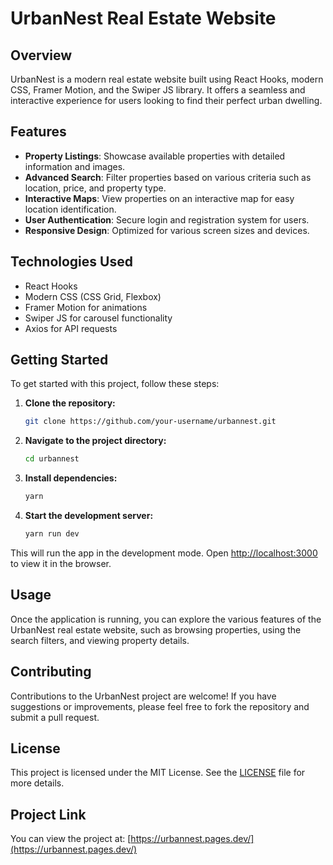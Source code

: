 # UrbanNest Real Estate Website

## Overview
UrbanNest is a modern real estate website built using React Hooks, modern CSS, Framer Motion, and the Swiper JS library. It offers a seamless and interactive experience for users looking to find their perfect urban dwelling.

## Features
- **Property Listings**: Showcase available properties with detailed information and images.
- **Advanced Search**: Filter properties based on various criteria such as location, price, and property type.
- **Interactive Maps**: View properties on an interactive map for easy location identification.
- **User Authentication**: Secure login and registration system for users.
- **Responsive Design**: Optimized for various screen sizes and devices.

## Technologies Used
- React Hooks
- Modern CSS (CSS Grid, Flexbox)
- Framer Motion for animations
- Swiper JS for carousel functionality
- Axios for API requests

## Getting Started
To get started with this project, follow these steps:

1. **Clone the repository:**
   ```bash
   git clone https://github.com/your-username/urbannest.git
2. **Navigate to the project directory:**
    ```bash
   cd urbannest
4. **Install dependencies:**
    ```bash
   yarn
   
6. **Start the development server:**
   ```bash
   yarn run dev

This will run the app in the development mode. Open [http://localhost:3000](http://localhost:3000) to view it in the browser.

## Usage
Once the application is running, you can explore the various features of the UrbanNest real estate website, such as browsing properties, using the search filters, and viewing property details.

## Contributing
Contributions to the UrbanNest project are welcome! If you have suggestions or improvements, please feel free to fork the repository and submit a pull request.

## License
This project is licensed under the MIT License. See the [LICENSE](LICENSE.md) file for more details.

## Project Link
You can view the project at: [https://urbannest.pages.dev/](https://urbannest.pages.dev/)
